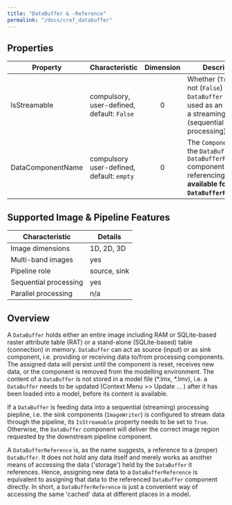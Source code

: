 ```yaml
---
title: "DataBuffer & -Reference"
permalink: "/docs/cref_databuffer"
--- 
```


## Properties

 Property | Characteristic | Dimension | Description 
----------|----------------|:-----------:|-------------
IsStreamable | compulsory,<br>user-defined, default: `False` | 0 | Whether (`True`) or not (`False`) this `DataBuffer` can be used as an input into a streaming (sequential processing) pipeline.
DataComponentName | compulsory<br>user-defined, default: `empty` | 0 | The `ComponentName` of the `DataBuffer` this `DataBufferReference` component is referencing. (**Only available for `DataBufferReference`**)

## Supported Image & Pipeline Features

Characteristic | Details 
---------------|---------------
Image dimensions | 1D, 2D, 3D  
Multi-band images | yes
Pipeline role | source, sink
Sequential processing | yes
Parallel processing | n/a

## Overview

A `DataBuffer` holds either an entire image including RAM or SQLite-based raster attribute table (RAT) or a stand-alone (SQLite-based) table (connection) in memory. `DataBuffer` can act as source (input) or as sink component, i.e. providing or receiving data to/from processing components. The assigned data will persist until the component is reset, receives new data, or the component is removed from the modelling environment. The content of a `DataBuffer` is not stored in a model file (*.lmx, *.lmv), i.e. 
a `DataBuffer` needs to be updated (Context Menu >> Update ... ) after it has been loaded into a model, before its content is available.

If a `DataBuffer` is feeding data into a sequential (streaming) processing piepline, i.e. the sink components (`ImageWriter`) is configured to stream data through the pipeline, its `IsStreamable` property needs to be set to `True`. Otherwise, the `DataBuffer` component will deliver the correct image region requested by the downstream pipeline component.

A `DataBufferReference` is, as the name suggests, a reference to a (proper) `DataBuffer`. It does not hold any data itself and merely works as another means of accessing the data ('storage') held by the `DataBuffer` it references. Hence, assigning new data to a `DataBufferReference` is equivalent to assigning that data to the referenced `DataBuffer` component directly. In short, a `DataBufferReference` is just a convenient way of accessing the same 'cached' data at different places in a model.